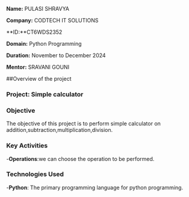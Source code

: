 **Name:** PULASI SHRAVYA


**Company:** CODTECH IT SOLUTIONS


**ID:**CT6WDS2352


**Domain:** Python Programming


**Duration:** November to December 2024


**Mentor:** SRAVANI GOUNI


##Overview of the project

### Project: Simple calculator

### Objective
The objective of this project is to perform simple calculator on addition,subtraction,multiplication,division.

### Key Activities
-**Operations**:we can choose the operation to be performed.

### Technologies Used
-**Python**: The primary programming language for python programming.

